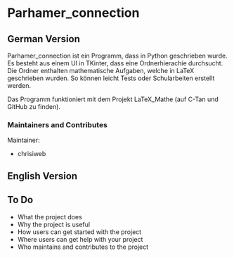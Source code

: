 # Parhamer_connection

## German Version

Parhamer_connection ist ein Programm, dass in Python geschrieben wurde.
Es besteht aus einem UI in TKinter, dass eine Ordnerhierachie durchsucht.
Die Ordner enthalten mathematische Aufgaben, welche in LaTeX geschrieben wurden.
So können leicht Tests oder Schularbeiten erstellt werden.

Das Programm funktioniert mit dem Projekt LaTeX_Mathe (auf C-Tan und GitHub zu finden).

### Maintainers and Contributes
Maintainer:
- chrisiweb

## English Version

## To Do
- What the project does
- Why the project is useful
- How users can get started with the project
- Where users can get help with your project
- Who maintains and contributes to the project

